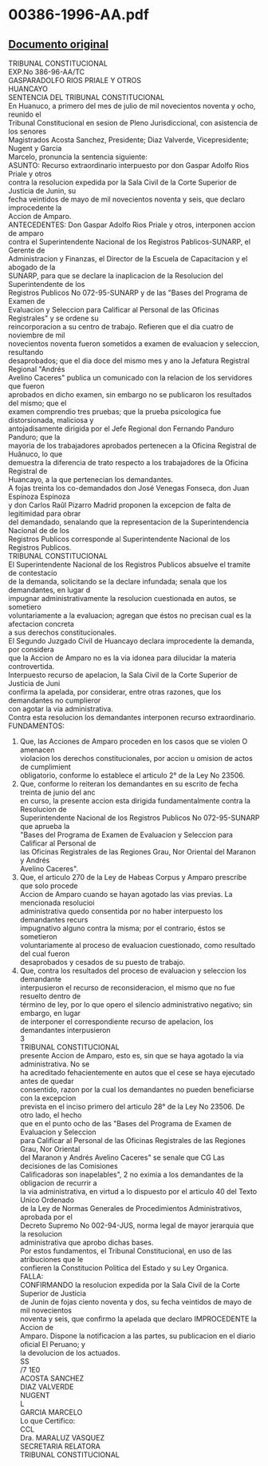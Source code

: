 
00386-1996-AA.pdf
=================
  
[Documento original](https://tc.gob.pe/jurisprudencia/1998/00386-1996-AA.pdf)  
---  
TRIBUNAL CONSTITUCIONAL  
EXP.No 386-96-AA/TC  
GASPARADOLFO RIOS PRIALE Y OTROS  
HUANCAYO  
SENTENCIA DEL TRIBUNAL CONSTITUCIONAL  
En Huanuco, a primero del mes de julio de mil novecientos noventa y ocho, reunido el  
Tribunal Constitucional en sesion de Pleno Jurisdiccional, con asistencia de los senores  
Magistrados Acosta Sanchez, Presidente; Diaz Valverde, Vicepresidente; Nugent y Garcia  
Marcelo, pronuncia la sentencia siguiente:  
ASUNTO: Recurso extraordinario interpuesto por don Gaspar Adolfo Rios Priale y otros  
contra la resolucion expedida por la Sala Civil de la Corte Superior de Justicia de Junin, su  
fecha veintidos de mayo de mil novecientos noventa y seis, que declaro improcedente la  
Accion de Amparo.  
ANTECEDENTES: Don Gaspar Adolfo Rios Priale y otros, interponen accion de amparo  
contra el Superintendente Nacional de los Registros Pablicos-SUNARP, el Gerente de  
Administracion y Finanzas, el Director de la Escuela de Capacitacion y el abogado de la  
SUNARP, para que se declare la inaplicacion de la Resolucion del Superintendente de los  
Registros Publicos No 072-95-SUNARP y de las "Bases del Programa de Examen de  
Evaluacion y Seleccion para Calificar al Personal de las Oficinas Registrales" y se ordene su  
reincorporacion a su centro de trabajo. Refieren que el dia cuatro de noviembre de mil  
novecientos noventa fueron sometidos a examen de evaluacion y seleccion, resultando  
desaprobados; que el dia doce del mismo mes y ano la Jefatura Registral Regional "Andrés  
Avelino Caceres" publica un comunicado con la relacion de los servidores que fueron  
aprobados en dicho examen, sin embargo no se publicaron los resultados del mismo; que el  
examen comprendio tres pruebas; que la prueba psicologica fue distorsionada, maliciosa y  
antojadisamente dirigida por el Jefe Regional don Fernando Panduro Panduro; que la  
mayoria de los trabajadores aprobados pertenecen a la Oficina Registral de Huânuco, lo que  
demuestra la diferencia de trato respecto a los trabajadores de la Oficina Registral de  
Huancayo, a la que pertenecian los demandantes.  
A fojas treinta los co-demandados don José Venegas Fonseca, don Juan Espinoza Espinoza  
y don Carlos Raûl Pizarro Madrid proponen la excepcion de falta de legitimidad para obrar  
del demandado, senalando que la representacion de la Superintendencia Nacional de de los  
Registros Publicos corresponde al Superintendente Nacional de los Registros Publicos.  
TRIBUNAL CONSTITUCIONAL  
El Superintendente Nacional de los Registros Publicos absuelve el tramite de contestacio  
de la demanda, solicitando se la declare infundada; senala que los demandantes, en lugar d  
impugnar administrativamente la resolucion cuestionada en autos, se sometiero  
voluntariamente a la evaluacion; agregan que éstos no precisan cual es la afectacion concreta  
a sus derechos constitucionales.  
El Segundo Juzgado Civil de Huancayo declara improcedente la demanda, por considera  
que la Accion de Amparo no es la via idonea para dilucidar la materia controvertida.  
Interpuesto recurso de apelacion, la Sala Civil de la Corte Superior de Justicia de Juni  
confirma la apelada, por considerar, entre otras razones, que los demandantes no cumplieror  
con agotar la via administrativa.  
Contra esta resolucion los demandantes interponen recurso extraordinario.  
FUNDAMENTOS:  
1. Que, las Acciones de Amparo proceden en los casos que se violen O amenacen  
violacion los derechos constitucionales, por accion u omision de actos de cumplimient  
obligatorio, conforme lo establece el articulo 2° de la Ley No 23506.  
2. Que, conforme lo reiteran los demandantes en su escrito de fecha treinta de junio del anc  
en curso, la presente accion esta dirigida fundamentalmente contra la Resolucion de  
Superintendente Nacional de los Registros Publicos No 072-95-SUNARP que aprueba la  
"Bases del Programa de Examen de Evaluacion y Seleccion para Calificar al Personal de  
las Oficinas Registrales de las Regiones Grau, Nor Oriental del Maranon y Andrés  
Avelino Caceres".  
3. Que, el articulo 270 de la Ley de Habeas Corpus y Amparo prescribe que solo procede  
Accion de Amparo cuando se hayan agotado las vias previas. La mencionada resolucioi  
administrativa quedo consentida por no haber interpuesto los demandantes recurs  
impugnativo alguno contra la misma; por el contrario, éstos se sometieron  
voluntariamente al proceso de evaluacion cuestionado, como resultado del cual fueron  
desaprobados y cesados de su puesto de trabajo.  
4. Que, contra los resultados del proceso de evaluacion y seleccion los demandante  
interpusieron el recurso de reconsideracion, el mismo que no fue resuelto dentro de  
término de ley, por lo que opero el silencio administrativo negativo; sin embargo, en lugar  
de interponer el correspondiente recurso de apelacion, los demandantes interpusieron  
3  
TRIBUNAL CONSTITUCIONAL  
presente Accion de Amparo, esto es, sin que se haya agotado la via administrativa. No se  
ha acreditado fehacientemente en autos que el cese se haya ejecutado antes de quedar  
consentido, razon por la cual los demandantes no pueden beneficiarse con la excepcion  
prevista en el inciso primero del articulo 28° de la Ley No 23506. De otro lado, el hecho  
que en el punto ocho de las "Bases del Programa de Examen de Evaluacion y Seleccion  
para Calificar al Personal de las Oficinas Registrales de las Regiones Grau, Nor Oriental  
del Maranon y Andrés Avelino Caceres" se senale que CG Las decisiones de las Comisiones  
Calificadoras son inapelables", 2 no eximia a los demandantes de la obligacion de recurrir a  
la via administrativa, en virtud a lo dispuesto por el articulo 40 del Texto Unico Ordenado  
de la Ley de Normas Generales de Procedimientos Administrativos, aprobada por el  
Decreto Supremo No 002-94-JUS, norma legal de mayor jerarquia que la resolucion  
administrativa que aprobo dichas bases.  
Por estos fundamentos, el Tribunal Constitucional, en uso de las atribuciones que le  
confieren la Constitucion Politica del Estado y su Ley Organica.  
FALLA:  
CONFIRMANDO la resolucion expedida por la Sala Civil de la Corte Superior de Justicia  
de Junin de fojas ciento noventa y dos, su fecha veintidos de mayo de mil novecientos  
noventa y seis, que confirmo la apelada que declaro IMPROCEDENTE la Accion de  
Amparo. Dispone la notificacion a las partes, su publicacion en el diario oficial El Peruano; y  
la devolucion de los actuados.  
SS  
/7 1E0  
ACOSTA SANCHEZ  
DIAZ VALVERDE  
NUGENT  
L  
GARCIA MARCELO  
Lo que Certifico:  
CCL  
Dra. MARALUZ VASQUEZ  
SECRETARIA RELATORA  
TRIBUNAL CONSTITUCIONAL